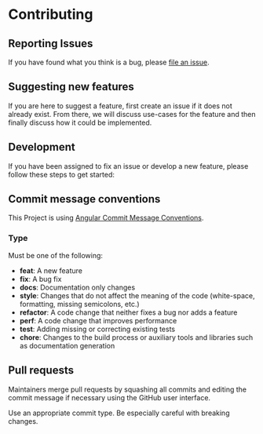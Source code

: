 # Contributing

## Reporting Issues

If you have found what you think is a bug, please [file an issue](https://github.com/sugar-cat7/vspo-portal/issues).

## Suggesting new features

If you are here to suggest a feature, first create an issue if it does not already exist. From there, we will discuss use-cases for the feature and then finally discuss how it could be implemented.

## Development

If you have been assigned to fix an issue or develop a new feature, please follow these steps to get started:

## Commit message conventions

This Project is using [Angular Commit Message Conventions](https://github.com/angular/angular.js/blob/master/DEVELOPERS.md#-git-commit-guidelines).


### Type

Must be one of the following:

- **feat**: A new feature
- **fix**: A bug fix
- **docs**: Documentation only changes
- **style**: Changes that do not affect the meaning of the code (white-space, formatting, missing
  semicolons, etc.)
- **refactor**: A code change that neither fixes a bug nor adds a feature
- **perf**: A code change that improves performance
- **test**: Adding missing or correcting existing tests
- **chore**: Changes to the build process or auxiliary tools and libraries such as documentation
  generation


## Pull requests

Maintainers merge pull requests by squashing all commits and editing the commit message if necessary using the GitHub user interface.

Use an appropriate commit type. Be especially careful with breaking changes.



